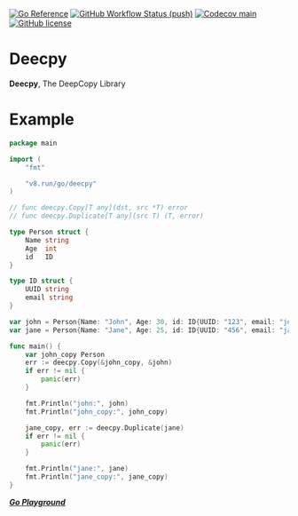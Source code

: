 [![Go Reference](https://img.shields.io/badge/go-reference-%23007d9c?style=for-the-badge&logo=go)](https://pkg.go.dev/v8.run/go/deecpy)
[![GitHub Workflow Status (push)](https://img.shields.io/github/workflow/status/unsafe-risk/deecpy/go_test/main?event=push&style=for-the-badge)](https://github.com/unsafe-risk/deecpy/actions/workflows/go_test.yml)
[![Codecov main](https://img.shields.io/codecov/c/gh/unsafe-risk/deecpy/main?style=for-the-badge)](https://app.codecov.io/gh/unsafe-risk/deecpy)
[![GitHub license](https://img.shields.io/github/license/unsafe-risk/deecpy?style=for-the-badge)](https://pkg.go.dev/v8.run/go/deecpy?tab=licenses)
# Deecpy

**Deecpy**, The DeepCopy Library

# Example

```go
package main

import (
    "fmt"

    "v8.run/go/deecpy"
)

// func deecpy.Copy[T any](dst, src *T) error
// func deecpy.Duplicate[T any](src T) (T, error)

type Person struct {
    Name string
    Age  int
    id   ID
}

type ID struct {
    UUID string
    email string
}

var john = Person{Name: "John", Age: 30, id: ID{UUID: "123", email: "john@example.com"}}
var jane = Person{Name: "Jane", Age: 25, id: ID{UUID: "456", email: "jane@example.com"}}

func main() {
    var john_copy Person
    err := deecpy.Copy(&john_copy, &john)
    if err != nil {
        panic(err)
    }

    fmt.Println("john:", john)
    fmt.Println("john_copy:", john_copy)

    jane_copy, err := deecpy.Duplicate(jane)
    if err != nil {
        panic(err)
    }

    fmt.Println("jane:", jane)
    fmt.Println("jane_copy:", jane_copy)
}
```
[***Go Playground***](https://go.dev/play/p/4Kc5gPCaebk)
